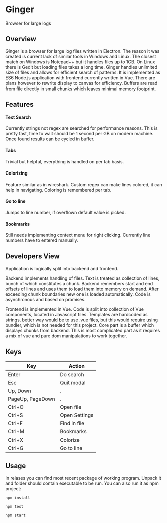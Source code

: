 # Ginger
Browser for large logs


## Overview

Ginger is a browser for large log files written in Electron. The reason it was
created is current lack of similar tools in Windows and Linux. The closest match
on Windows is Notepad++ but it handles files up to 1GB. On Linux there is Gedit
but loading files takes a long time. Ginger handles unlimited size of files and
allows for efficient search of patterns. It is implemented as ES6 Node.js
application with frontend currently written in Vue. There are plans however to
rewrite display to canvas for efficiency. Buffers are read from file directly in small
chunks which leaves minimal memory footprint.

## Features

#### Text Search

Currently strings not regex are searched for performance reasons. This is pretty fast, time
to wait should be 1 second per GB on modern machine.
Once found results can be cycled in buffer.

#### Tabs

Trivial but helpful, everything is handled on
per tab basis.

#### Colorizing

Feature similar as in wireshark. Custom regex
can make lines colored, it can help in navigating.
Coloring is remembered per tab.

#### Go to line

Jumps to line number, if overflown default value is
picked.

#### Bookmarks

Still needs implementing context menu for
right clicking. Currently
line numbers have to entered manually.


## Developers View

Application is logically split into backend and frontend.

Backend implements handling of files. Text is treated as collection of lines, bunch of which
constitutes a chunk. Backend remembers start and end offsets of lines and uses them to load them into memory on demand. After exceeding chunk boundaries
new one is loaded automatically. Code is asynchronous and based on promises.

Frontend is implemented in Vue. Code is split into collection of Vue components, located in Javascript files. Templates are hardcoded as strings, better way would be to use .vue files, but this would require using bundler, which is not needed for this project. Core part is a buffer which displays chunks from backend. This is most complicated part as it requires a mix of vue and pure dom manipulations to work together.

## Keys

| Key | Action |
| ----| -----  |
|Enter|Do search|
|Esc | Quit modal|
|Up, Down| . |
|PageUp, PageDown| . |
|Ctrl+O | Open file |
|Ctrl+S | Open Settings|
|Ctrl+F | Find in file|
|Ctrl+M | Bookmarks |
|Ctrl+X | Colorize |
|Ctrl+G | Go to line|


## Usage

In relases you can find most recent package of working program. Unpack it and folder should contain  executable to be run. You can also
run it as npm project:

`npm install`

`npm test`

`npm start`
